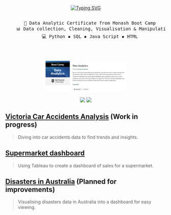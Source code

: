 <!--
**PeterTramm/PeterTramm** is a ✨ _special_ ✨ repository because its `README.md` (this file) appears on your GitHub profile.
-->



<div align="center">
<!-- <img src="https://github.com/PeterTramm/PeterTramm/blob/main/assests/Ponyo.gif" width="25%" align="right" /> -->

[![Typing SVG](https://readme-typing-svg.demolab.com?font=Bebas+Neue&pause=1000&color=1FF72F&center=true&vCenter=true&random=false&width=435&lines=Hello+Hello;I'm+Peter%2C+A+data+analyst;Focusing+on+dashboard+and+analysis+)](https://git.io/typing-svg)
<br><br>
<pre>
    📖 Data Analytic Certificate from Monash Boot Camp 
    📊 Data collection, Cleaning, Visualisation & Manipulation 
    💻 Python ▪️ SQL ▪️ Java Script ▪️ HTML 
</pre>

<br><br>
<!-- <img src="https://github.com/PeterTramm/PeterTramm/blob/main/assests/Typing.gif" width="10%" align="centre" /> -->
<img src="https://github.com/PeterTramm/PeterTramm/blob/macBranch/assests/Certificate.png" width="50%" align = "centre" />

[![](https://img.shields.io/badge/Credly-FF5733)](https://www.credly.com/badges/2e39ab76-ea2a-41ec-8b57-7255fb2c0fd9)
[![](https://img.shields.io/badge/linkedin-0a66c2)](https://linkedin.com/in/peter-tram-621b6a1b9)

</div>

## [Victoria Car Accidents Analysis](https://github.com/PeterTramm/Car_Accidents) (Work in progress)
> Diving into car accidents data to find trends and insights.

## [Supermarket dashboard](https://github.com/PeterTramm/Supermarket_dashboard) 
> Using Tableau to create a dashboard of sales for a supermarket.

## [Disasters in Australia](https://github.com/Sim0304/Project-4) (Planned for improvements)
> Visualising disasters data in Australia into a dashboard for easy viewing. 